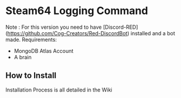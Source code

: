 # Steam64 Logging Command

Note : For this version you need to have [Discord-RED] (https://github.com/Cog-Creators/Red-DiscordBot) installed and a bot made.
Requirements:
- MongoDB Atlas Account
- A brain

## How to Install
Installation Process is all detailed in the Wiki
